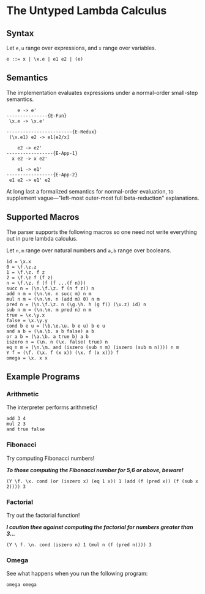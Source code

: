 # The Untyped Lambda Calculus

## Syntax

Let `e,u` range over expressions, and `x` range over variables.

```
e ::= x | \x.e | e1 e2 | (e)
```

## Semantics

The implementation evaluates expressions under a normal-order small-step semantics.

```
    e -> e'
---------------{E-Fun}
 \x.e -> \x.e'

------------------------{E-Redux}
 (\x.e1) e2 -> e1[e2/x]

    e2 -> e2'
-----------------{E-App-1}
  x e2 -> x e2'

    e1 -> e1'
-----------------{E-App-2}
 e1 e2 -> e1' e2
```
At long last a formalized semantics for normal-order evaluation, to supplement vague—"left-most outer-most full beta-reduction" explanations.

## Supported Macros

The parser supports the following macros so one need not write everything out in pure lambda calculus.

Let `n,m` range over natural numbers and `a,b` range over booleans.

```
id = \x.x
0 = \f.\z.z
1 = \f.\z. f z
2 = \f.\z f (f z)
n = \f.\z. f (f (f ...(f n)))
succ n = (\n.\f.\z. f (n f z)) n
add n m = (\n.\m. n succ m) n m
mul n m = (\n.\m. n (add m) 0) n m
pred n = (\n.\f.\z. n (\g.\h. h (g f)) (\u.z) id) n
sub n m = (\n.\m. m pred n) n m
true = \x.\y.x
false = \x.\y.y
cond b e u = (\b.\e.\u. b e u) b e u
and a b = (\a.\b. a b false) a b
or a b = (\a.\b. a true b) a b
iszero n = (\n. n (\x. false) true) n
eq n m = (\n.\m. and (iszero (sub n m) (iszero (sub m n)))) n m
Y f = (\f. (\x. f (x x)) (\x. f (x x))) f
omega = \x. x x
```

## Example Programs

### Arithmetic

The interpreter performs arithmetic!
```
add 3 4
mul 2 3
and true false
```

### Fibonacci

Try computing Fibonacci numbers!

***To those computing the Fibonacci number for 5,6 or above, beware!***

```
(Y \f. \x. cond (or (iszero x) (eq 1 x)) 1 (add (f (pred x)) (f (sub x 2)))) 3
```

### Factorial

Try out the factorial function!

***I caution thee against computing the factorial for numbers greater than 3...***
```
(Y \ f. \n. cond (iszero n) 1 (mul n (f (pred n)))) 3
```

### Omega

See what happens when you run the following program:
```
omega omega
```

